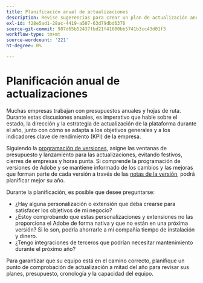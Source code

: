 ```yaml
---
title: Planificación anual de actualizaciones
description: Revise sugerencias para crear un plan de actualización anual para su proyecto de Adobe Commerce.
exl-id: f28e5ad1-28ac-4419-a507-63d79dbd6376
source-git-commit: 987d65b52437fbd21f41600bb5741b3cc43d01f3
workflow-type: tm+mt
source-wordcount: '221'
ht-degree: 0%

---
```


# Planificación anual de actualizaciones

Muchas empresas trabajan con presupuestos anuales y hojas de ruta. Durante estas discusiones anuales, es imperativo que hable sobre el estado, la dirección y la estrategia de actualización de la plataforma durante el año, junto con cómo se adapta a los objetivos generales y a los indicadores clave de rendimiento (KPI) de la empresa.

Siguiendo la [programación de versiones](https://experienceleague.adobe.com/en/docs/commerce-operations/release/planning/schedule), asigne las ventanas de presupuesto y lanzamiento para las actualizaciones, evitando festivos, cierres de empresas y horas punta. Si comprende la programación de versiones de Adobe y se mantiene informado de los cambios y las mejoras que forman parte de cada versión a través de las [notas de la versión](https://experienceleague.adobe.com/en/docs/commerce-operations/release/notes/overview), podrá planificar mejor su año.

Durante la planificación, es posible que desee preguntarse:

- ¿Hay alguna personalización o extensión que deba crearse para satisfacer los objetivos de mi negocio?
- ¿Estoy comprobando que estas personalizaciones y extensiones no las proporciona el Adobe de forma nativa y que no están en una próxima versión? Si lo son, podría ahorrarle a mi compañía tiempo de instalación y dinero.
- ¿Tengo integraciones de terceros que podrían necesitar mantenimiento durante el próximo año?

Para garantizar que su equipo está en el camino correcto, planifique un punto de comprobación de actualización a mitad del año para revisar sus planes, presupuesto, cronología y la capacidad del equipo.
